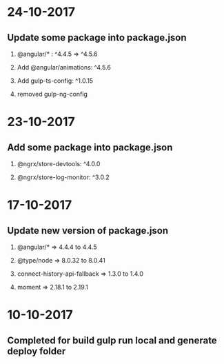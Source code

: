 # 24-10-2017

## Update some package into package.json

1. @angular/* : ^4.4.5 => ^4.5.6

2. Add @angular/animations: ^4.5.6

3. Add gulp-ts-config: ^1.0.15

4. removed gulp-ng-config

# 23-10-2017

## Add some package into package.json

1. @ngrx/store-devtools: ^4.0.0

2. @ngrx/store-log-monitor: ^3.0.2


# 17-10-2017

## Update new version of package.json

1. @angular/* => 4.4.4 to 4.4.5

2. @type/node => 8.0.32 to 8.0.41

3. connect-history-api-fallback => 1.3.0 to 1.4.0

4. moment => 2.18.1 to 2.19.1


# 10-10-2017

## Completed for build gulp run local and generate deploy folder
